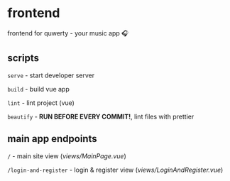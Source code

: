 # frontend
frontend for quwerty - your music app 🎧


## scripts
`serve` - start developer server

`build` - build vue app

`lint` - lint project (vue)

`beautify` - **RUN BEFORE EVERY COMMIT!**, lint files with prettier


## main app endpoints
`/` - main site view (_views/MainPage.vue_)

`/login-and-register` - login & register view (_views/LoginAndRegister.vue_)
